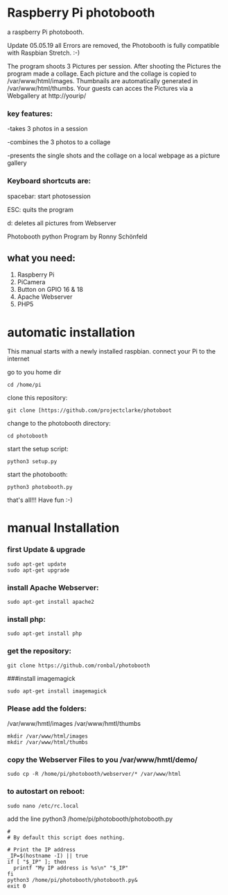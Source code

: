 # Raspberry Pi photobooth
a raspberry Pi photobooth.


Update 05.05.19 all Errors are removed, the Photobooth is fully compatible with Raspbian Stretch. :-)


The program shoots 3 Pictures per session. After shooting the Pictures the program made a collage. Each picture and the collage is copied to /var/www/html/images. Thumbnails are automatically generated in /var/www/html/thumbs. Your guests can acces the Pictures via a Webgallery at http://yourip/

### key features:
-takes 3 photos in a session

-combines the 3 photos to a collage

-presents the single shots and the collage on a local webpage as a picture gallery


### Keyboard shortcuts are:
spacebar: start photosession

ESC:      quits the program

d:        deletes all pictures from Webserver




Photobooth python Program by Ronny Schönfeld

## what you need:
1. Raspberry Pi
2. PiCamera
3. Button on GPIO 16 & 18
4. Apache Webserver
5. PHP5


# automatic installation
This manual starts with a newly installed raspbian.
connect your Pi to the internet

go to you home dir
```
cd /home/pi
```
clone this repository:
```
git clone [https://github.com/projectclarke/photoboot
```
change to the photobooth directory:
```
cd photobooth
```
start the setup script:
```
python3 setup.py
```
start the photobooth:
```
python3 photobooth.py
```

that's all!!! Have fun :-)

# manual Installation

### first Update & upgrade
```
sudo apt-get update
sudo apt-get upgrade
```
### install Apache Webserver:
```
sudo apt-get install apache2
```
### install php:
```
sudo apt-get install php
```
### get the repository:
```
git clone https://github.com/ronbal/photobooth
```

###install imagemagick
```
sudo apt-get install imagemagick
```



### Please add the folders:
/var/www/hmtl/images
/var/www/hmtl/thumbs
```
mkdir /var/www/html/images
mkdir /var/www/html/thumbs
```


### copy the Webserver Files to you /var/www/hmtl/demo/
```
sudo cp -R /home/pi/photobooth/webserver/* /var/www/html
```
### to autostart on reboot:
```
sudo nano /etc/rc.local
```
add the line
python3 /home/pi/photobooth/photobooth.py

```
#
# By default this script does nothing.

# Print the IP address
_IP=$(hostname -I) || true
if [ "$_IP" ]; then
  printf "My IP address is %s\n" "$_IP"
fi
python3 /home/pi/photobooth/photobooth.py&
exit 0
```


